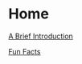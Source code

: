 <h1>Home</h1>
<a href="https://github.com/camryngelliott/Final-Project-Spring-2023/blob/main/A%20Brief%20Introduction.md">A Brief Introduction</a>

<a href="https://github.com/camryngelliott/Final-Project-Spring-2023/blob/main/Fun%20Facts.md">Fun Facts</a>
